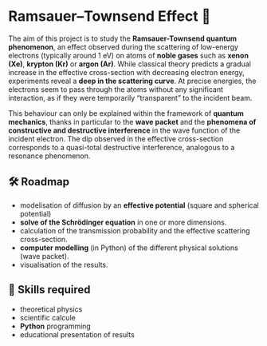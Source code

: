 # Ramsauer–Townsend Effect 🚀
The aim of this project is to study the **Ramsauer-Townsend quantum phenomenon**, an effect observed during the scattering of low-energy electrons (typically around 1 eV) on atoms of **noble gases** such as **xenon (Xe)**, **krypton (Kr)** or **argon (Ar)**. While classical theory predicts a gradual increase in the effective cross-section with decreasing electron energy, experiments reveal a **deep in the scattering curve**. At precise energies, the electrons seem to pass through the atoms without any significant interaction, as if they were temporarily “transparent” to the incident beam.

This behaviour can only be explained within the framework of **quantum mechanics**, thanks in particular to the **wave packet** and the **phenomena of constructive and destructive interference** in the wave function of the incident electron. The dip observed in the effective cross-section corresponds to a quasi-total destructive interference, analogous to a resonance phenomenon.

## 🛠️ Roadmap
- modelisation of diffusion by an **effective potential** (square and spherical potential)
- **solve of the Schrödinger equation** in one or more dimensions.
- calculation of the transmission probability and the effective scattering cross-section.
- **computer modelling** (in Python) of the different physical solutions (wave packet).
- visualisation of the results.

## 🧰 Skills required
- theoretical physics
- scientific calcule
- **Python** programming
- educational presentation of results

